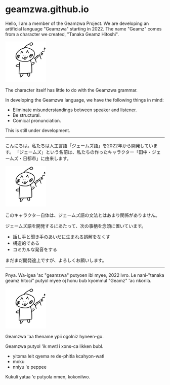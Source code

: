 # geamzwa.github.io

Hello, I am a member of the Geamzwa Project. We are developing an artificial language "Geamzwa" starting in 2022.
The name "Geamz" comes from a character we created, "Tanaka Geamz Hitoshi".

<img alt="Tanaka Geamz Hitoshi" src="./assets/cavg/geamz.png">

The character itself has little to do with the Geamzwa grammar.

In developing the Geamzwa language, we have the following things in mind:
* Eliminate misunderstandings between speaker and listener.
* Be structural.
* Comical pronunciation.

This is still under development.

---

こんにちは。私たちは人工言語「ジェームズ語」を2022年から開発しています。
「ジェームズ」という名前は、私たちの作ったキャラクター「田中・ジェームズ・日都市」に由来します。

<img alt="田中・ジェームズ・日都市" src="./assets/cavg/geamz.png">

このキャラクター自体は、ジェームズ語の文法とはあまり関係がありません。

ジェームズ語を開発するにあたって、次の事柄を念頭に置いています。
* 話し手と聞き手のあいだに生まれる誤解をなくす
* 構造的である
* コミカルな発音をする

まだまだ開発途上ですが、よろしくお願いします。

---

Pnya. Wa-igea 'ac "geamzwa" putyoen ibl myee, 2022 ivro.
Le nani-"tanaka geamz hitoci" putyol myee oj honu bub kyommul "Geamz" 'ac nkorila.

<img alt="tanaka geamz hitoci" src="./assets/cavg/geamz.png">

Geamzwa 'aa thename ypii ogolniz hyneen-go.

Geamzwa putyol 'ik mwtl i xons-ca likken bubl.
* yitxma leit qyema re de-phitla kcahyon-watl
* moku
* nniyu 'e peppee

Kukuli yataa 'e putyola nmen, kokonilwo.
